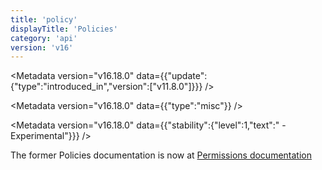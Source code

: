 ```yaml
---
title: 'policy'
displayTitle: 'Policies'
category: 'api'
version: 'v16'
---
```


<Metadata version="v16.18.0" data={{"update":{"type":"introduced_in","version":["v11.8.0"]}}} />

<Metadata version="v16.18.0" data={{"type":"misc"}} />

<Metadata version="v16.18.0" data={{"stability":{"level":1,"text":" - Experimental"}}} />

The former Policies documentation is now at [Permissions documentation][]

[Permissions documentation]: /api/v16/permissions#policies
